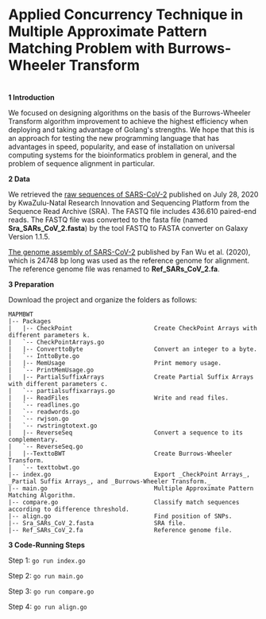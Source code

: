 # Applied Concurrency Technique in Multiple Approximate Pattern Matching Problem with Burrows-Wheeler Transform
#
**1 Introduction**

We focused on designing algorithms on the basis of the Burrows-Wheeler Transform algorithm improvement to achieve the highest efficiency when deploying and taking advantage of Golang's strengths. We hope that this is an approach for testing the new programming language that has advantages in speed, popularity, and ease of installation on universal computing systems for the bioinformatics problem in general, and the problem of sequence alignment in particular.

**2 Data**

We retrieved the [raw sequences of SARS-CoV-2](https://sra-pub-sars-cov2.s3.amazonaws.com/sra-src/SRR12338312/KPCOVID-345_S81_L001_R1_001.fastq.gz.1) published on July 28, 2020 by KwaZulu-Natal Research Innovation and Sequencing Platform from the Sequence Read Archive (SRA). The FASTQ file includes 436.610 paired-end reads. The FASTQ file  was converted to the fasta file (named **Sra_SARs_CoV_2.fasta**) by the tool FASTQ to FASTA converter on Galaxy Version 1.1.5.

[The genome assembly of SARS-CoV-2](https://www.ncbi.nlm.nih.gov/nuccore/NC_045512.2) published by Fan Wu et al. (2020), which is 24748 bp long was used as the reference genome for alignment. The reference genome file was renamed to **Ref_SARs_CoV_2.fa**.

**3 Preparation**

Download the project and organize the folders as follows:
```
MAPMBWT
|-- Packages            
|   |-- CheckPoint                       Create CheckPoint Arrays with different parameters k.
|   `-- CheckPointArrays.go      
|   |-- ConverttoByte                    Convert an integer to a byte.
|   `-- InttoByte.go
|   |-- MemUsage                         Print memory usage.
|   `-- PrintMemUsage.go
|   |-- PartialSuffixArrays              Create Partial Suffix Arrays with different parameters c.
|   `-- partialsuffixarrays.go
|   |-- ReadFiles                        Write and read files.
|   `-- readlines.go
|   `-- readwords.go
|   `-- rwjson.go
|   `-- rwstringtotext.go
|   |-- ReverseSeq                       Convert a sequence to its complementary. 
|   `-- ReverseSeq.go
|   |--TexttoBWT                         Create Burrows-Wheeler Transform.
|   `-- texttobwt.go
|-- index.go                             Export _CheckPoint Arrays_, _Partial Suffix Arrays_, and _Burrows-Wheeler Transform._
|-- main.go                              Multiple Approximate Pattern Matching Algorithm.
|-- compare.go                           Classify match sequences according to difference threshold.
|-- align.go                             Find position of SNPs.
|-- Sra_SARs_CoV_2.fasta                 SRA file.
|-- Ref_SARs_CoV_2.fa                    Reference genome file.

```

**3 Code-Running Steps**

Step 1: ```go run index.go```

Step 2: ```go run main.go```

Step 3: ```go run compare.go```

Step 4: ```go run align.go```
